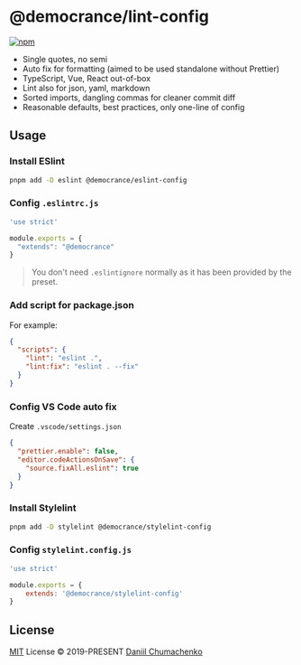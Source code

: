 # @democrance/lint-config

[![npm](https://img.shields.io/npm/v/@democrance/eslint-config?color=a1b858&label=)](https://npmjs.com/package/@democrance/eslint-config)

- Single quotes, no semi
- Auto fix for formatting (aimed to be used standalone without Prettier)
- TypeScript, Vue, React out-of-box
- Lint also for json, yaml, markdown
- Sorted imports, dangling commas for cleaner commit diff
- Reasonable defaults, best practices, only one-line of config

## Usage

### Install ESlint

```bash
pnpm add -D eslint @democrance/eslint-config
```

### Config `.eslintrc.js`

```cjs
'use strict'

module.exports = {
  "extends": "@democrance"
}
```

> You don't need `.eslintignore` normally as it has been provided by the preset.

### Add script for package.json

For example:

```json
{
  "scripts": {
    "lint": "eslint .",
    "lint:fix": "eslint . --fix"
  }
}
```

### Config VS Code auto fix

Create `.vscode/settings.json`

```json
{
  "prettier.enable": false,
  "editor.codeActionsOnSave": {
    "source.fixAll.eslint": true
  }
}
```

### Install Stylelint

```bash
pnpm add -D stylelint @democrance/stylelint-config
```

### Config `stylelint.config.js`

```js
'use strict'

module.exports = {
	extends: '@democrance/stylelint-config'
}
```

## License

[MIT](./LICENSE) License &copy; 2019-PRESENT [Daniil Chumachenko](https://github.com/daniil4udo)
